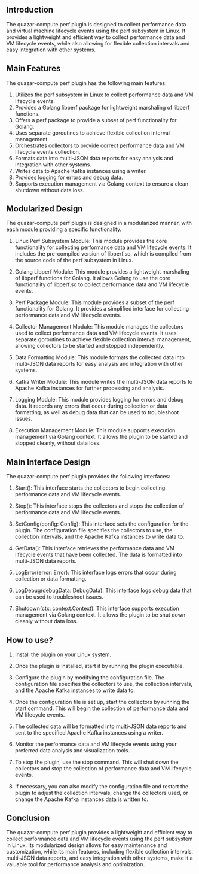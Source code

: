 Introduction
------------

The quazar-compute perf plugin is designed to collect performance data and virtual machine lifecycle events using the perf subsystem in Linux. It provides a lightweight and efficient way to collect performance data and VM lifecycle events, while also allowing for flexible collection intervals and easy integration with other systems. 

Main Features
--------------

The quazar-compute perf plugin has the following main features:

1. Utilizes the perf subsystem in Linux to collect performance data and VM lifecycle events.
2. Provides a Golang libperf package for lightweight marshaling of libperf functions.
3. Offers a perf package to provide a subset of perf functionality for Golang.
4. Uses separate goroutines to achieve flexible collection interval management.
5. Orchestrates collectors to provide correct performance data and VM lifecycle events collection.
6. Formats data into multi-JSON data reports for easy analysis and integration with other systems.
7. Writes data to Apache Kafka instances using a writer.
8. Provides logging for errors and debug data.
9. Supports execution management via Golang context to ensure a clean shutdown without data loss.

Modularized Design
------------------

The quazar-compute perf plugin is designed in a modularized manner, with each module providing a specific functionality. 

1. Linux Perf Subsystem Module: This module provides the core functionality for collecting performance data and VM lifecycle events. It includes the pre-compiled version of libperf.so, which is compiled from the source code of the perf subsystem in Linux.

2. Golang Libperf Module: This module provides a lightweight marshaling of libperf functions for Golang. It allows Golang to use the core functionality of libperf.so to collect performance data and VM lifecycle events.

3. Perf Package Module: This module provides a subset of the perf functionality for Golang. It provides a simplified interface for collecting performance data and VM lifecycle events.

4. Collector Management Module: This module manages the collectors used to collect performance data and VM lifecycle events. It uses separate goroutines to achieve flexible collection interval management, allowing collectors to be started and stopped independently.

5. Data Formatting Module: This module formats the collected data into multi-JSON data reports for easy analysis and integration with other systems.

6. Kafka Writer Module: This module writes the multi-JSON data reports to Apache Kafka instances for further processing and analysis.

7. Logging Module: This module provides logging for errors and debug data. It records any errors that occur during collection or data formatting, as well as debug data that can be used to troubleshoot issues.

8. Execution Management Module: This module supports execution management via Golang context. It allows the plugin to be started and stopped cleanly, without data loss.

Main Interface Design
---------------------

The quazar-compute perf plugin provides the following interfaces:

1. Start(): This interface starts the collectors to begin collecting performance data and VM lifecycle events.

2. Stop(): This interface stops the collectors and stops the collection of performance data and VM lifecycle events.

3. SetConfig(config: Config): This interface sets the configuration for the plugin. The configuration file specifies the collectors to use, the collection intervals, and the Apache Kafka instances to write data to.

4. GetData(): This interface retrieves the performance data and VM lifecycle events that have been collected. The data is formatted into multi-JSON data reports.

5. LogError(error: Error): This interface logs errors that occur during collection or data formatting.

6. LogDebug(debugData: DebugData): This interface logs debug data that can be used to troubleshoot issues.

7. Shutdown(ctx: context.Context): This interface supports execution management via Golang context. It allows the plugin to be shut down cleanly without data loss.

How to use?
------------

1. Install the plugin on your Linux system.

2. Once the plugin is installed, start it by running the plugin executable.

3. Configure the plugin by modifying the configuration file. The configuration file specifies the collectors to use, the collection intervals, and the Apache Kafka instances to write data to. 

4. Once the configuration file is set up, start the collectors by running the start command. This will begin the collection of performance data and VM lifecycle events.

5. The collected data will be formatted into multi-JSON data reports and sent to the specified Apache Kafka instances using a writer.

6. Monitor the performance data and VM lifecycle events using your preferred data analysis and visualization tools.

7. To stop the plugin, use the stop command. This will shut down the collectors and stop the collection of performance data and VM lifecycle events.

8. If necessary, you can also modify the configuration file and restart the plugin to adjust the collection intervals, change the collectors used, or change the Apache Kafka instances data is written to.

Conclusion
----------

The quazar-compute perf plugin provides a lightweight and efficient way to collect performance data and VM lifecycle events using the perf subsystem in Linux. Its modularized design allows for easy maintenance and customization, while its main features, including flexible collection intervals, multi-JSON data reports, and easy integration with other systems, make it a valuable tool for performance analysis and optimization.